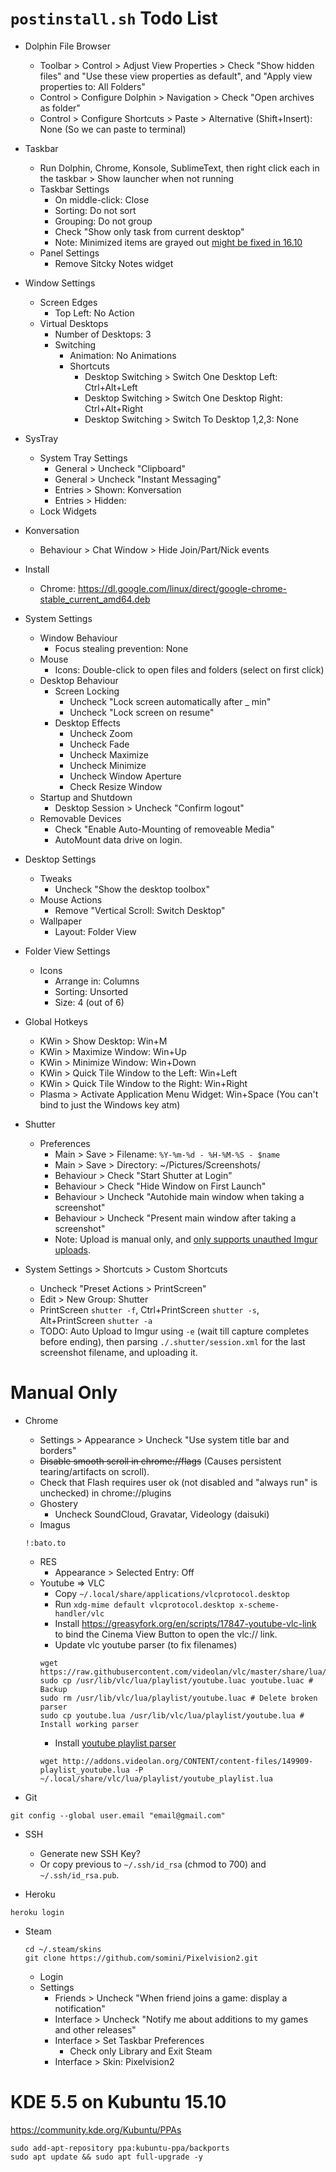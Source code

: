 # `postinstall.sh` Todo List

  
* Dolphin File Browser
  * Toolbar > Control > Adjust View Properties > Check "Show hidden files" and "Use these view properties as default", and "Apply view properties to: All Folders"
  * Control > Configure Dolphin > Navigation > Check "Open archives as folder"
  * Control > Configure Shortcuts > Paste > Alternative (Shift+Insert): None (So we can paste to terminal)

* Taskbar
  * Run Dolphin, Chrome, Konsole, SublimeText, then right click each in the taskbar > Show launcher when not running
  * Taskbar Settings
    * On middle-click: Close
    * Sorting: Do not sort
    * Grouping: Do not group
    * Check "Show only task from current desktop"
    * Note: Minimized items are grayed out [might be fixed in 16.10](https://bugs.kde.org/show_bug.cgi?id=311991)
  * Panel Settings
    * Remove Sitcky Notes widget

* Window Settings
  * Screen Edges
    * Top Left: No Action
  * Virtual Desktops
    * Number of Desktops: 3
    * Switching
      * Animation: No Animations
      * Shortcuts
        * Desktop Switching > Switch One Desktop Left: Ctrl+Alt+Left
        * Desktop Switching > Switch One Desktop Right: Ctrl+Alt+Right
        * Desktop Switching > Switch To Desktop 1,2,3: None

* SysTray
  * System Tray Settings
    * General > Uncheck "Clipboard"
    * General > Uncheck "Instant Messaging"
    * Entries > Shown: Konversation
    * Entries > Hidden: 
  * Lock Widgets

* Konversation
  * Behaviour > Chat Window > Hide Join/Part/Nick events

* Install
  * Chrome: https://dl.google.com/linux/direct/google-chrome-stable_current_amd64.deb

* System Settings
  * Window Behaviour
    * Focus stealing prevention: None
  * Mouse
    * Icons: Double-click to open files and folders (select on first click)
  * Desktop Behaviour
    * Screen Locking
      * Uncheck "Lock screen automatically after _ min"
      * Uncheck "Lock screen on resume"
    * Desktop Effects
      * Uncheck Zoom
      * Uncheck Fade
      * Uncheck Maximize
      * Uncheck Minimize
      * Uncheck Window Aperture
      * Check Resize Window
  * Startup and Shutdown
    * Desktop Session > Uncheck "Confirm logout"
  * Removable Devices
    * Check "Enable Auto-Mounting of removeable Media"
    * AutoMount data drive on login.
  

* Desktop Settings
  * Tweaks
    * Uncheck "Show the desktop toolbox"
  * Mouse Actions
    * Remove "Vertical Scroll: Switch Desktop"
  * Wallpaper
    * Layout: Folder View
* Folder View Settings
  * Icons
    * Arrange in: Columns
    * Sorting: Unsorted
    * Size: 4 (out of 6)

* Global Hotkeys
  * KWin > Show Desktop: Win+M
  * KWin > Maximize Window: Win+Up
  * KWin > Minimize Window: Win+Down
  * KWin > Quick Tile Window to the Left: Win+Left
  * KWin > Quick Tile Window to the Right: Win+Right
  * Plasma > Activate Application Menu Widget: Win+Space (You can't bind to just the Windows key atm)

* Shutter
  * Preferences
    * Main > Save > Filename: `%Y-%m-%d - %H-%M-%S - $name` 
    * Main > Save > Directory: ~/Pictures/Screenshots/   
    * Behaviour > Check "Start Shutter at Login"
    * Behaviour > Check "Hide Window on First Launch"
    * Behaviour > Uncheck "Autohide main window when taking a screenshot"
    * Behaviour > Uncheck "Present main window after taking a screenshot"
    * Note: Upload is manual only, and [only supports unauthed Imgur uploads](https://bugs.launchpad.net/shutter/+bug/990921).
    

* System Settings > Shortcuts > Custom Shortcuts
  * Uncheck "Preset Actions > PrintScreen"
  * Edit > New Group: Shutter
  * PrintScreen `shutter -f`, Ctrl+PrintScreen `shutter -s`, Alt+PrintScreen `shutter -a`
  * TODO: Auto Upload to Imgur using `-e` (wait till capture completes before ending), then parsing `./.shutter/session.xml` for the last screenshot filename, and uploading it.


# Manual Only

* Chrome
  * Settings > Appearance > Uncheck "Use system title bar and borders"
  * ~~Disable smooth scroll in chrome://flags~~ (Causes persistent tearing/artifacts on scroll).
  * Check that Flash requires user ok (not disabled and "always run" is unchecked) in chrome://plugins
  * Ghostery
    * Uncheck SoundCloud, Gravatar, Videology (daisuki)
  * Imagus
  ```
  !:bato.to
  ```
  * RES
    * Appearance > Selected Entry: Off
  * Youtube => VLC
    * Copy `~/.local/share/applications/vlcprotocol.desktop`
    * Run `xdg-mime default vlcprotocol.desktop x-scheme-handler/vlc`
    * Install https://greasyfork.org/en/scripts/17847-youtube-vlc-link to bind the Cinema View Button to open the vlc:// link.
    * Update vlc youtube parser (to fix filenames)
    ```
    wget https://raw.githubusercontent.com/videolan/vlc/master/share/lua/playlist/youtube.lua
    sudo cp /usr/lib/vlc/lua/playlist/youtube.luac youtube.luac # Backup
    sudo rm /usr/lib/vlc/lua/playlist/youtube.luac # Delete broken parser
    sudo cp youtube.lua /usr/lib/vlc/lua/playlist/youtube.lua # Install working parser
    ```
    * Install [youtube playlist parser](http://addons.videolan.org/content/show.php/+Youtube+playlist?content=149909)
    ```
    wget http://addons.videolan.org/CONTENT/content-files/149909-playlist_youtube.lua -P ~/.local/share/vlc/lua/playlist/youtube_playlist.lua
    ```

* Git
```
git config --global user.email "email@gmail.com"
```
* SSH
  * Generate new SSH Key?
  * Or copy previous to `~/.ssh/id_rsa` (chmod to 700) and `~/.ssh/id_rsa.pub`.

* Heroku
```
heroku login
```
  
* Steam
  ```
  cd ~/.steam/skins
  git clone https://github.com/somini/Pixelvision2.git
  ```
  * Login
  * Settings
    * Friends > Uncheck "When friend joins a game: display a notification"
    * Interface > Uncheck "Notify me about additions to my games and other releases"
    * Interface > Set Taskbar Preferences
      * Check only Library and Exit Steam
    * Interface > Skin: Pixelvision2

# KDE 5.5 on Kubuntu 15.10

https://community.kde.org/Kubuntu/PPAs

```
sudo add-apt-repository ppa:kubuntu-ppa/backports
sudo apt update && sudo apt full-upgrade -y
```

